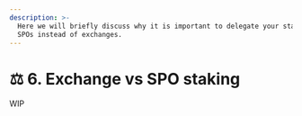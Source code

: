 ```yaml
---
description: >-
  Here we will briefly discuss why it is important to delegate your stake to
  SPOs instead of exchanges.
---
```


# ⚖ 6. Exchange vs SPO staking

WIP
